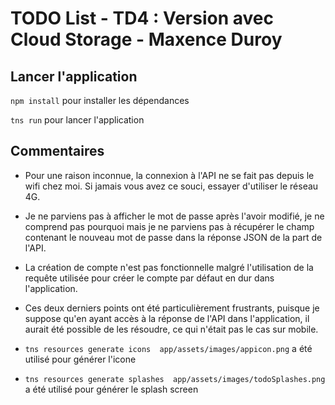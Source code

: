 # TODO List -  TD4 : Version avec Cloud Storage - Maxence Duroy

## Lancer l'application

`npm install` pour installer les dépendances

`tns run` pour lancer l\'application

## Commentaires

* Pour une raison inconnue, la connexion à l'API ne se fait pas depuis le wifi chez moi. Si jamais vous avez ce souci, essayer d'utiliser le réseau 4G.

* Je ne parviens pas à afficher le mot de passe après l'avoir modifié, je ne comprend pas pourquoi mais je ne parviens pas à récupérer le champ contenant le nouveau mot de passe dans la réponse JSON de la part de l'API.

* La création de compte n'est pas fonctionnelle malgré l'utilisation de la requête utilisée pour créer le compte par défaut en dur dans l'application.

* Ces deux derniers points ont été particulièrement frustrants, puisque je suppose qu'en ayant accès à la réponse de l'API dans l'application, il aurait été possible de les résoudre, ce qui n'était pas le cas sur mobile.

* `tns resources generate icons  app/assets/images/appicon.png` a été utilisé pour générer l'icone

* `tns resources generate splashes  app/assets/images/todoSplashes.png` a été utilisé pour générer le splash screen

